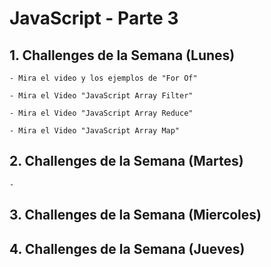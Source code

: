 # JavaScript - Parte 3

## 1. Challenges de la Semana (Lunes)

    - Mira el video y los ejemplos de "For Of"

    - Mira el Video "JavaScript Array Filter"

    - Mira el Video "JavaScript Array Reduce"

    - Mira el Video "JavaScript Array Map"

## 2. Challenges de la Semana (Martes)

    - 

## 3. Challenges de la Semana (Miercoles)

## 4. Challenges de la Semana (Jueves)
